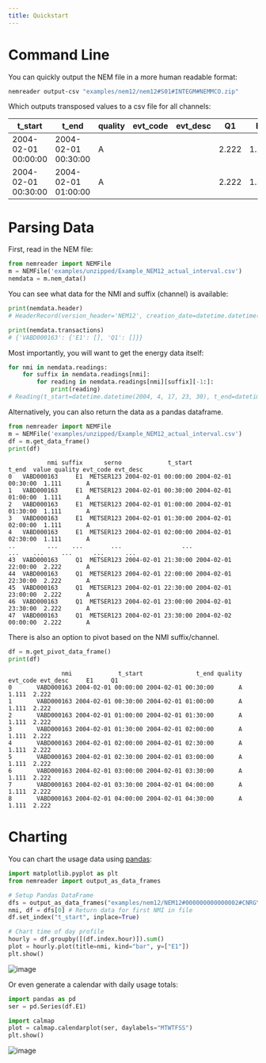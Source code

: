 ```yaml
---
title: Quickstart
---
```


# Command Line

You can quickly output the NEM file in a more human readable format:

``` bash
nemreader output-csv "examples/nem12/nem12#S01#INTEGM#NEMMCO.zip"
```

Which outputs transposed values to a csv file for all channels:

| t_start             | t_end               | quality | evt_code | evt_desc | Q1    | E1    |
|---------------------|---------------------|----------------|------------|------------|-------|-------|
| 2004-02-01 00:00:00 | 2004-02-01 00:30:00 | A              |            |            | 2.222 | 1.111 |
| 2004-02-01 00:30:00 | 2004-02-01 01:00:00 | A              |            |            | 2.222 | 1.111 |


# Parsing Data

First, read in the NEM file:

``` python
from nemreader import NEMFile
m = NEMFile('examples/unzipped/Example_NEM12_actual_interval.csv')
nemdata = m.nem_data()
```

You can see what data for the NMI and suffix (channel) is available:

``` python
print(nemdata.header)
# HeaderRecord(version_header='NEM12', creation_date=datetime.datetime(2004, 4, 20, 13, 0), from_participant='MDA1', to_participant='Ret1')

print(nemdata.transactions)
# {'VABD000163': {'E1': [], 'Q1': []}}
```

Most importantly, you will want to get the energy data itself:

``` python
for nmi in nemdata.readings:
    for suffix in nemdata.readings[nmi]:
        for reading in nemdata.readings[nmi][suffix][-1:]:
            print(reading)
# Reading(t_start=datetime.datetime(2004, 4, 17, 23, 30), t_end=datetime.datetime(2004, 4, 18, 0, 0), read_value=14.733, uom='kWh', quality_method='S14', event='', val_start=None, val_end=None)
```

Alternatively, you can also return the data as a pandas dataframe.

``` python
from nemreader import NEMFile
m = NEMFile('examples/unzipped/Example_NEM12_actual_interval.csv')
df = m.get_data_frame()
print(df)
```

```df
           nmi suffix      serno             t_start               t_end  value quality evt_code evt_desc
0   VABD000163     E1  METSER123 2004-02-01 00:00:00 2004-02-01 00:30:00  1.111       A                  
1   VABD000163     E1  METSER123 2004-02-01 00:30:00 2004-02-01 01:00:00  1.111       A                  
2   VABD000163     E1  METSER123 2004-02-01 01:00:00 2004-02-01 01:30:00  1.111       A                  
3   VABD000163     E1  METSER123 2004-02-01 01:30:00 2004-02-01 02:00:00  1.111       A                  
4   VABD000163     E1  METSER123 2004-02-01 02:00:00 2004-02-01 02:30:00  1.111       A                  
..         ...    ...        ...                 ...                 ...    ...     ...      ...      ...
43  VABD000163     Q1  METSER123 2004-02-01 21:30:00 2004-02-01 22:00:00  2.222       A                  
44  VABD000163     Q1  METSER123 2004-02-01 22:00:00 2004-02-01 22:30:00  2.222       A                  
45  VABD000163     Q1  METSER123 2004-02-01 22:30:00 2004-02-01 23:00:00  2.222       A                  
46  VABD000163     Q1  METSER123 2004-02-01 23:00:00 2004-02-01 23:30:00  2.222       A                  
47  VABD000163     Q1  METSER123 2004-02-01 23:30:00 2004-02-02 00:00:00  2.222       A      
```


There is also an option to pivot based on the NMI suffix/channel.

``` python
df = m.get_pivot_data_frame()
print(df)
```

```df
               nmi             t_start               t_end quality evt_code evt_desc     E1     Q1
0       VABD000163 2004-02-01 00:00:00 2004-02-01 00:30:00       A                    1.111  2.222
1       VABD000163 2004-02-01 00:30:00 2004-02-01 01:00:00       A                    1.111  2.222
2       VABD000163 2004-02-01 01:00:00 2004-02-01 01:30:00       A                    1.111  2.222
3       VABD000163 2004-02-01 01:30:00 2004-02-01 02:00:00       A                    1.111  2.222
4       VABD000163 2004-02-01 02:00:00 2004-02-01 02:30:00       A                    1.111  2.222
5       VABD000163 2004-02-01 02:30:00 2004-02-01 03:00:00       A                    1.111  2.222
6       VABD000163 2004-02-01 03:00:00 2004-02-01 03:30:00       A                    1.111  2.222
7       VABD000163 2004-02-01 03:30:00 2004-02-01 04:00:00       A                    1.111  2.222
8       VABD000163 2004-02-01 04:00:00 2004-02-01 04:30:00       A                    1.111  2.222
```


# Charting

You can chart the usage data using
[pandas](https://pip.pypa.io/en/stable/quickstart/):

``` python
import matplotlib.pyplot as plt
from nemreader import output_as_data_frames

# Setup Pandas DataFrame
dfs = output_as_data_frames("examples/nem12/NEM12#000000000000002#CNRGYMDP#NEMMCO.zip")
nmi, df = dfs[0] # Return data for first NMI in file
df.set_index("t_start", inplace=True)

# Chart time of day profile
hourly = df.groupby([(df.index.hour)]).sum()
plot = hourly.plot(title=nmi, kind="bar", y=["E1"])
plt.show()
```

![image](_static/img/plot_profile.png)

Or even generate a calendar with daily usage totals:

``` python
import pandas as pd
ser = pd.Series(df.E1)

import calmap
plot = calmap.calendarplot(ser, daylabels="MTWTFSS")
plt.show()
```

![image](_static/img/plot_cal.png)
